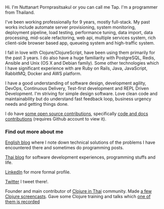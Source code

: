 Hi. I'm Nuttanart Pornprasitsakul or you can call me Tap. I'm a programmer from Thailand.

I've been working professionally for 9 years, mostly full-stack. My past works include automate server provisioning, system monitoring, deployment pipeline, load testing, performance tuning, data import, data processing, mid-scale refactoring, web api, multiple services system, rich client-side browser based app, queueing system and high-traffic system.

I fall in love with Clojure/ClojureScript, have been using them primarily for the past 3 years. I do also have a huge familiarity with PostgreSQL, Redis, Ansible and Unix (OS X and Debian family). Some other technologies which I have significant experience with are Ruby on Rails, Java, JavaScript, RabbitMQ, Docker and AWS platform.

I have a good understanding of software design, development agility, DevOps, Continuous Delivery, Test-first development and REPL Driven Development. I'm striving for simple design software. Love clean code and maintainability but do understand fast feedback loop, business urgency needs and getting things done.

I do have [some open source contributions](https://github.com/issues?q=is%3Apublic+author%3Avisibletrap), specifically [code and docs contributions](https://github.com/pulls?utf8=%E2%9C%93&q=is%3Apr+is%3Apublic+author%3Avisibletrap) (requires Github account to view it).

### Find out more about me
[English blog](http://visibletrap.blogger.com) where I note down technical solutions of the problems I have encountered there and sometimes do programming posts.

[Thai blog](http://visibletrap.wordpress.com) for software development experiences, programming stuffs and life.

[LinkedIn](http://www.linkedin.com/in/nuttanart) for more formal profile.

[Twitter](http://www.twitter.com/visibletrap) I tweet there!.

Founder and main contributor of [Clojure in Thai](https://www.facebook.com/groups/919377878100706) community. Made [a few Clojure screencasts](https://www.youtube.com/playlist?list=PLFaUn2xiRoHNEslkhsdqsTArP6gjRKksj). Gave some Clojure training and talks which [one of them is recorded](https://www.youtube.com/watch?v=PHkGTkBDzj4)
